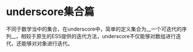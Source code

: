 # underscore集合篇
不同于数学当中的集合，在underscore中，简单的定义集合为__一个可迭代的序列__，相较于原生的ES5提供的迭代方法，underscore不仅能够对数组进行迭代，还能够对对象进行迭代。